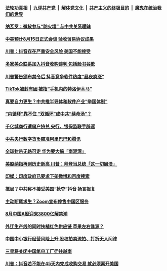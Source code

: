 

####  [法轮功真相](../../../../basic/blob/master/README.md?t=08051902) &nbsp;|&nbsp; [九评共产党](../../../../9ping.md/blob/master/README.md?t=08051902) &nbsp;|&nbsp; [解体党文化](../../../../jtdwh.md/blob/master/README.md?t=08051902)  &nbsp;|&nbsp; [共产主义的终极目的](../../../../gczydzjmd.md/blob/master/README.md?t=08051902) &nbsp;|&nbsp; [魔鬼在统治我们的世界](../../../../mgztzwmdsj.md/blob/master/README.md?t=08051902) 

#### [纳瓦罗：微软参与“防火墙” 与中共关系暧昧](../pages/soh7/408313.md?t=08051902) 
#### [中美预计8月15日正式会谈 验收贸易协议成果](../pages/soh7/408298.md?t=08051902) 
#### [川普：抖音存在严重安全风险 美国不能接受](../pages/soh7/408283.md?t=08051902) 
#### [多家美企联系加入抖音收购谈判 包括脸书谷歌](../pages/soh7/408286.md?t=08051902) 
#### [川普警告颁布禁令后 抖音竞争软件热度“昼夜疯涨”](../pages/soh7/408271.md?t=08051902) 
#### [TikTok被封有因 被指“手机内的特洛伊木马”](../pages/soh7/408241.md?t=08051902) 
#### [真要自力更生？中共推半导体和软件产业“举国体制”](../pages/soh7/408109.md?t=08051902) 
#### [“内循环”靠不住 “双循环”成中共“续命汤”？](../pages/soh7/408112.md?t=08051902) 
#### [千亿城商行遭储户挤兑 央行、银保监联手辟谣](../pages/soh7/408121.md?t=08051902) 
#### [中共央行数字货币瞄准阿里巴巴和腾讯](../pages/soh7/408133.md?t=08051902) 
#### [全球封杀无路可走 华为要大搞「南泥湾」](../pages/soh7/408034.md?t=08051902) 
#### [美股纳指再创历史新高 川普：拜登当总统「这一切崩溃」](../pages/soh7/407950.md?t=08051902) 
#### [印媒：印度政府已要求下架微博和百度搜索](../pages/soh7/407947.md?t=08051902) 
#### [搅局？中共称不接受美国“抢夺”抖音 扬言报复](../pages/soh7/407794.md?t=08051902) 
#### [主动断尾求生？Zoom宣布停售中国区服务 ](../pages/soh7/407881.md?t=08051902) 
#### [8月中国A股迎来3800亿解禁潮](../pages/soh7/407809.md?t=08051902) 
#### [外迁生产线的同时扶植红色供应链 苹果左右逢源？](../pages/soh7/407797.md?t=08051902) 
#### [中国中小银行经营风险上升 股权拍卖流拍、打折无人问津](../pages/soh7/407812.md?t=08051902) 
#### [三星将关闭中国笔电工厂迁往越南](../pages/soh7/407788.md?t=08051902) 
#### [川普：抖音若不能在45天内完成收购交易 就必须离开美国](../pages/soh7/407800.md?t=08051902) 
